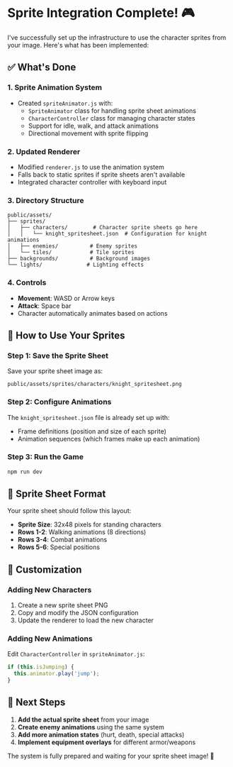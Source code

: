# Sprite Integration Complete! 🎮

I've successfully set up the infrastructure to use the character sprites from your image. Here's what has been implemented:

## ✅ What's Done

### 1. **Sprite Animation System**
- Created `spriteAnimator.js` with:
  - `SpriteAnimator` class for handling sprite sheet animations
  - `CharacterController` class for managing character states
  - Support for idle, walk, and attack animations
  - Directional movement with sprite flipping

### 2. **Updated Renderer**
- Modified `renderer.js` to use the animation system
- Falls back to static sprites if sprite sheets aren't available
- Integrated character controller with keyboard input

### 3. **Directory Structure**
```
public/assets/
├── sprites/
│   ├── characters/        # Character sprite sheets go here
│   │   └── knight_spritesheet.json  # Configuration for knight animations
│   ├── enemies/          # Enemy sprites
│   └── tiles/            # Tile sprites
├── backgrounds/          # Background images
└── lights/              # Lighting effects
```

### 4. **Controls**
- **Movement**: WASD or Arrow keys
- **Attack**: Space bar
- Character automatically animates based on actions

## 📝 How to Use Your Sprites

### Step 1: Save the Sprite Sheet
Save your sprite sheet image as:
```
public/assets/sprites/characters/knight_spritesheet.png
```

### Step 2: Configure Animations
The `knight_spritesheet.json` file is already set up with:
- Frame definitions (position and size of each sprite)
- Animation sequences (which frames make up each animation)

### Step 3: Run the Game
```bash
npm run dev
```

## 🎨 Sprite Sheet Format

Your sprite sheet should follow this layout:
- **Sprite Size**: 32x48 pixels for standing characters
- **Rows 1-2**: Walking animations (8 directions)
- **Rows 3-4**: Combat animations
- **Rows 5-6**: Special positions

## 🔧 Customization

### Adding New Characters
1. Create a new sprite sheet PNG
2. Copy and modify the JSON configuration
3. Update the renderer to load the new character

### Adding New Animations
Edit `CharacterController` in `spriteAnimator.js`:
```javascript
if (this.isJumping) {
  this.animator.play('jump');
}
```

## 🚀 Next Steps

1. **Add the actual sprite sheet** from your image
2. **Create enemy animations** using the same system
3. **Add more animation states** (hurt, death, special attacks)
4. **Implement equipment overlays** for different armor/weapons

The system is fully prepared and waiting for your sprite sheet image! 🎯